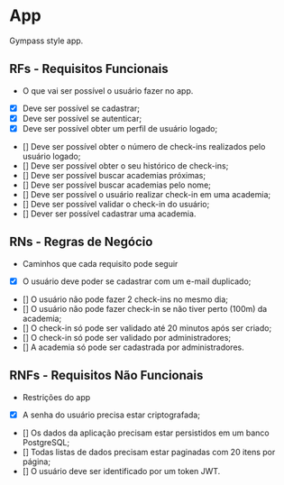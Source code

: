 # App
Gympass style app.
## RFs - Requisitos Funcionais
- O que vai ser possível o usuário fazer no app.
- [x] Deve ser possível se cadastrar;
- [x] Deve ser possível se autenticar;
- [x] Deve ser possível obter um perfil de usuário logado;
- [] Deve ser possível obter o número de check-ins realizados pelo usuário logado;
- [] Deve ser possível obter o seu histórico de check-ins;
- [] Deve ser possível buscar academias próximas;
- [] Deve ser possível buscar academias pelo nome;
- [] Deve ser possível o usuário realizar check-in em uma academia;
- [] Deve ser possível validar o check-in do usuário;
- [] Dever ser possível cadastrar uma academia.

## RNs - Regras de Negócio
- Caminhos que cada requisito pode seguir
- [x] O usuário deve poder se cadastrar com um e-mail duplicado;
- [] O usuário não pode fazer 2 check-ins no mesmo dia;
- [] O usuário não pode fazer check-in se não tiver perto (100m) da academia;
- [] O check-in só pode ser validado até 20 minutos após ser criado;
- [] O check-in só pode ser validado por administradores;
- [] A academia só pode ser cadastrada por administradores.

## RNFs - Requisitos Não Funcionais
- Restrições do app
- [x] A senha do usuário precisa estar criptografada;
- [] Os dados da aplicação precisam estar persistidos em um banco PostgreSQL;
- [] Todas listas de dados precisam estar paginadas com 20 itens por página;
- [] O usuário deve ser identificado por um token JWT.